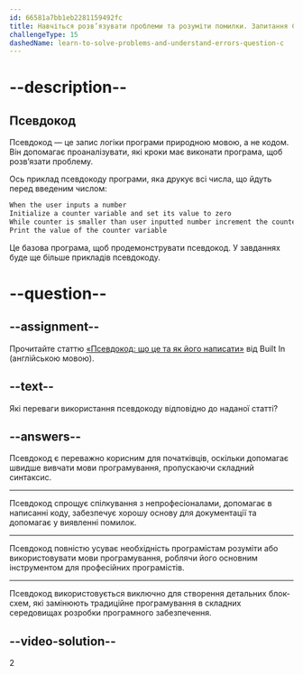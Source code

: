 ```yaml
---
id: 66581a7bb1eb2281159492fc
title: Навчіться розв’язувати проблеми та розуміти помилки. Запитання C
challengeType: 15
dashedName: learn-to-solve-problems-and-understand-errors-question-c
---
```


# --description--

## Псевдокод

Псевдокод — це запис логіки програми природною мовою, а не кодом. Він допомагає проаналізувати, які кроки має виконати програма, щоб розв’язати проблему.

Ось приклад псевдокоду програми, яка друкує всі числа, що йдуть перед введеним числом:

```bash
When the user inputs a number
Initialize a counter variable and set its value to zero
While counter is smaller than user inputted number increment the counter by one
Print the value of the counter variable
```

Це базова програма, щоб продемонструвати псевдокод. У завданнях буде ще більше прикладів псевдокоду.


# --question--

## --assignment--
Прочитайте статтю <a href="https://builtin.com/data-science/pseudocode" target="_blank"> «Псевдокод: що це та як його написати»</a> від Built In (англійською мовою).

## --text--

Які переваги використання псевдокоду відповідно до наданої статті?

## --answers--

Псевдокод є переважно корисним для початківців, оскільки допомагає швидше вивчати мови програмування, пропускаючи складний синтаксис.

---

Псевдокод спрощує спілкування з непрофесіоналами, допомагає в написанні коду, забезпечує хорошу основу для документації та допомагає у виявленні помилок.

---

Псевдокод повністю усуває необхідність програмістам розуміти або використовувати мови програмування, роблячи його основним інструментом для професійних програмістів.

---

Псевдокод використовується виключно для створення детальних блок-схем, які замінюють традиційне програмування в складних середовищах розробки програмного забезпечення.

## --video-solution--

2
